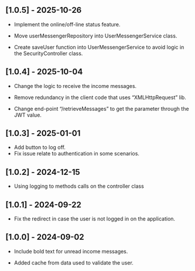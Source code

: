 ## [1.0.5] - 2025-10-26

-	Implement the online/off-line status feature.

-	Move userMessengerRepository into UserMessengerService class.

-	Create saveUser function into UserMessengerService to avoid logic in the SecurityController class.

## [1.0.4] - 2025-10-04

- Change the logic to receive the income messages.

- Remove redundancy in the client code that uses “XMLHttpRequest” lib.

- Change end-point “/retrieveMessages” to get the parameter through the JWT value.


## [1.0.3] - 2025-01-01

- Add button to log off.
- Fix issue relate to authentication in some scenarios.

## [1.0.2] - 2024-12-15

- Using logging to methods calls on the controller class

## [1.0.1] - 2024-09-22

- Fix the redirect in case the user is not logged in on the application.

## [1.0.0] - 2024-09-02

- Include bold text for unread income messages.

- Added cache from data used to validate the user.
